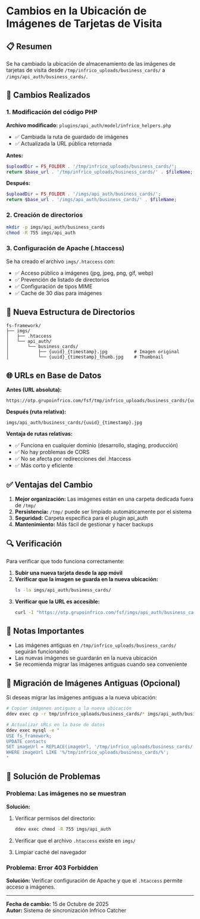 # Cambios en la Ubicación de Imágenes de Tarjetas de Visita

## 📋 Resumen

Se ha cambiado la ubicación de almacenamiento de las imágenes de tarjetas de visita desde `/tmp/infrico_uploads/business_cards/` a `/imgs/api_auth/business_cards/`.

## 🔧 Cambios Realizados

### 1. Modificación del código PHP

**Archivo modificado:** `plugins/api_auth/model/infrico_helpers.php`

- ✅ Cambiada la ruta de guardado de imágenes
- ✅ Actualizada la URL pública retornada

**Antes:**
```php
$uploadDir = FS_FOLDER . '/tmp/infrico_uploads/business_cards/';
return $base_url . '/tmp/infrico_uploads/business_cards/' . $fileName;
```

**Después:**
```php
$uploadDir = FS_FOLDER . '/imgs/api_auth/business_cards/';
return $base_url . '/imgs/api_auth/business_cards/' . $fileName;
```

### 2. Creación de directorios

```bash
mkdir -p imgs/api_auth/business_cards
chmod -R 755 imgs/api_auth
```

### 3. Configuración de Apache (.htaccess)

Se ha creado el archivo `imgs/.htaccess` con:
- ✅ Acceso público a imágenes (jpg, jpeg, png, gif, webp)
- ✅ Prevención de listado de directorios
- ✅ Configuración de tipos MIME
- ✅ Cache de 30 días para imágenes

## 📂 Nueva Estructura de Directorios

```
fs-framework/
├── imgs/
│   ├── .htaccess
│   └── api_auth/
│       └── business_cards/
│           ├── {uuid}_{timestamp}.jpg          # Imagen original
│           └── {uuid}_{timestamp}_thumb.jpg    # Thumbnail
```

## 🌐 URLs en Base de Datos

**Antes (URL absoluta):**
```
https://otp.grupoinfrico.com/fsf/tmp/infrico_uploads/business_cards/{uuid}_{timestamp}.jpg
```

**Después (ruta relativa):**
```
imgs/api_auth/business_cards/{uuid}_{timestamp}.jpg
```

**Ventaja de rutas relativas:**
- ✅ Funciona en cualquier dominio (desarrollo, staging, producción)
- ✅ No hay problemas de CORS
- ✅ No se afecta por redirecciones del .htaccess
- ✅ Más corto y eficiente

## ✅ Ventajas del Cambio

1. **Mejor organización:** Las imágenes están en una carpeta dedicada fuera de `/tmp/`
2. **Persistencia:** `/tmp/` puede ser limpiado automáticamente por el sistema
3. **Seguridad:** Carpeta específica para el plugin api_auth
4. **Mantenimiento:** Más fácil de gestionar y hacer backups

## 🔍 Verificación

Para verificar que todo funciona correctamente:

1. **Subir una nueva tarjeta desde la app móvil**
2. **Verificar que la imagen se guarda en la nueva ubicación:**
   ```bash
   ls -la imgs/api_auth/business_cards/
   ```
3. **Verificar que la URL es accesible:**
   ```bash
   curl -I "https://otp.grupoinfrico.com/fsf/imgs/api_auth/business_cards/{filename}.jpg"
   ```

## 📝 Notas Importantes

- Las imágenes antiguas en `/tmp/infrico_uploads/business_cards/` seguirán funcionando
- Las nuevas imágenes se guardarán en la nueva ubicación
- Se recomienda migrar las imágenes antiguas cuando sea conveniente

## 🔄 Migración de Imágenes Antiguas (Opcional)

Si deseas migrar las imágenes antiguas a la nueva ubicación:

```bash
# Copiar imágenes antiguas a la nueva ubicación
ddev exec cp -r tmp/infrico_uploads/business_cards/* imgs/api_auth/business_cards/

# Actualizar URLs en la base de datos
ddev exec mysql -e "
USE fs_framework;
UPDATE contacts 
SET imageUrl = REPLACE(imageUrl, '/tmp/infrico_uploads/business_cards/', '/imgs/api_auth/business_cards/')
WHERE imageUrl LIKE '%/tmp/infrico_uploads/business_cards/%';
"
```

## 🐛 Solución de Problemas

### Problema: Las imágenes no se muestran

**Solución:**
1. Verificar permisos del directorio:
   ```bash
   ddev exec chmod -R 755 imgs/api_auth
   ```

2. Verificar que el archivo `.htaccess` existe en `imgs/`

3. Limpiar caché del navegador

### Problema: Error 403 Forbidden

**Solución:**
Verificar configuración de Apache y que el `.htaccess` permite acceso a imágenes.

---

**Fecha de cambio:** 15 de Octubre de 2025  
**Autor:** Sistema de sincronización Infrico Catcher

